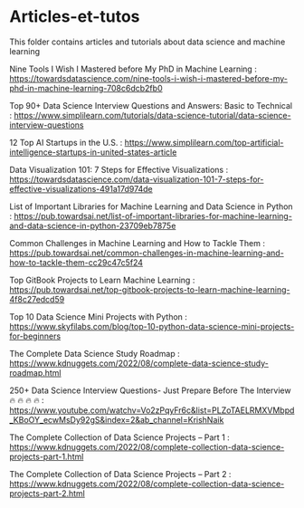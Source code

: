# Articles-et-tutos
This folder contains articles and tutorials about data science and machine learning 


Nine Tools I Wish I Mastered before My PhD in Machine Learning : https://towardsdatascience.com/nine-tools-i-wish-i-mastered-before-my-phd-in-machine-learning-708c6dcb2fb0

Top 90+ Data Science Interview Questions and Answers: Basic to Technical : https://www.simplilearn.com/tutorials/data-science-tutorial/data-science-interview-questions

12 Top AI Startups in the U.S. : https://www.simplilearn.com/top-artificial-intelligence-startups-in-united-states-article

Data Visualization 101: 7 Steps for Effective Visualizations : https://towardsdatascience.com/data-visualization-101-7-steps-for-effective-visualizations-491a17d974de

List of Important Libraries for Machine Learning and Data Science in Python : https://pub.towardsai.net/list-of-important-libraries-for-machine-learning-and-data-science-in-python-23709eb7875e

Common Challenges in Machine Learning and How to Tackle Them : https://pub.towardsai.net/common-challenges-in-machine-learning-and-how-to-tackle-them-cc29c47c5f24

Top GitBook Projects to Learn Machine Learning : https://pub.towardsai.net/top-gitbook-projects-to-learn-machine-learning-4f8c27edcd59

Top 10 Data Science Mini Projects with Python : https://www.skyfilabs.com/blog/top-10-python-data-science-mini-projects-for-beginners

The Complete Data Science Study Roadmap : https://www.kdnuggets.com/2022/08/complete-data-science-study-roadmap.html

250+ Data Science Interview Questions- Just Prepare Before The Interview🔥 🔥 🔥 🔥 : https://www.youtube.com/watchv=Vo2zPqyFr6c&list=PLZoTAELRMXVMbpd_KBoOY_ecwMsDy92gS&index=2&ab_channel=KrishNaik

The Complete Collection of Data Science Projects – Part 1 : https://www.kdnuggets.com/2022/08/complete-collection-data-science-projects-part-1.html

The Complete Collection of Data Science Projects – Part 2 : https://www.kdnuggets.com/2022/08/complete-collection-data-science-projects-part-2.html
